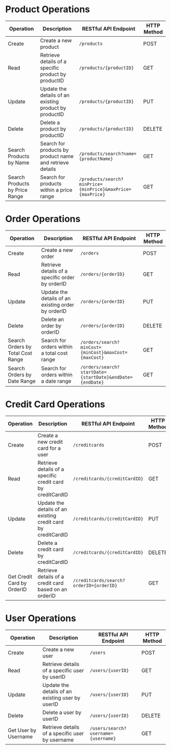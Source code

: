 # Product Operations

| Operation       | Description                                      | RESTful API Endpoint                 | HTTP Method |
|-----------------|--------------------------------------------------|--------------------------------------|-------------|
| Create   | Create a new product                             | `/products`                          | POST        |
| Read  | Retrieve details of a specific product by productID | `/products/{productID}`             | GET         |
| Update   | Update the details of an existing product by productID | `/products/{productID}`             | PUT         |
| Delete   | Delete a product by productID                   | `/products/{productID}`             | DELETE      |
| Search Products by Name | Search for products by product name and retrieve details | `/products/search?name={productName}` | GET         |
| Search Products by Price Range | Search for products within a price range | `/products/search?minPrice={minPrice}&maxPrice={maxPrice}` | GET |

# Order Operations

| Operation       | Description                                      | RESTful API Endpoint                 | HTTP Method |
|-----------------|--------------------------------------------------|--------------------------------------|-------------|
| Create | Create a new order                               | `/orders`                            | POST        |
| Read  | Retrieve details of a specific order by orderID | `/orders/{orderID}`                 | GET         |
| Update | Update the details of an existing order by orderID | `/orders/{orderID}`                 | PUT         |
| Delete | Delete an order by orderID                       | `/orders/{orderID}`                 | DELETE      |
| Search Orders by Total Cost Range | Search for orders within a total cost range | `/orders/search?minCost={minCost}&maxCost={maxCost}` | GET |
| Search Orders by Date Range | Search for orders within a date range | `/orders/search?startDate={startDate}&endDate={endDate}` | GET |

# Credit Card Operations

| Operation           | Description                                      | RESTful API Endpoint                 | HTTP Method |
|---------------------|--------------------------------------------------|--------------------------------------|-------------|
| Create | Create a new credit card for a user              | `/creditcards`                       | POST        |
| Read | Retrieve details of a specific credit card by creditCardID | `/creditcards/{creditCardID}` | GET |
| Update | Update the details of an existing credit card by creditCardID | `/creditcards/{creditCardID}` | PUT |
| Delete | Delete a credit card by creditCardID              | `/creditcards/{creditCardID}` | DELETE |
| Get Credit Card by OrderID | Retrieve details of a credit card based on an orderID | `/creditcards/search?orderID={orderID}` | GET |


# User Operations

| Operation       | Description                                      | RESTful API Endpoint                 | HTTP Method |
|-----------------|--------------------------------------------------|--------------------------------------|-------------|
| Create | Create a new user                               | `/users`                            | POST        |
| Read | Retrieve details of a specific user by userID   | `/users/{userID}`                   | GET         |
| Update | Update the details of an existing user by userID | `/users/{userID}`                   | PUT         |
| Delete | Delete a user by userID                         | `/users/{userID}`                   | DELETE      |
| Get User by Username | Retrieve details of a specific user by username | `/users/search?username={username}` | GET         |



